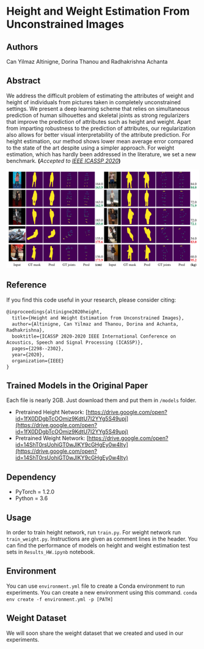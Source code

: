 # Height and Weight Estimation From Unconstrained Images

## Authors

Can Yilmaz Altinigne, Dorina Thanou and Radhakrishna Achanta

## Abstract

We address the difficult problem of estimating the attributes of weight and height of individuals from pictures taken in completely unconstrained settings. We present a deep learning scheme that relies on simultaneous prediction of human silhouettes and skeletal joints as strong regularizers that improve the prediction of attributes such as height and weight. Apart from imparting robustness to the prediction of attributes, our regularization also allows for better visual interpretability of the attribute prediction. For height estimation, our method shows lower mean average error compared to the state of the art despite using a simpler approach. For weight estimation, which has hardly been addressed in the literature, we set a new benchmark. **(**_Accepted to [IEEE ICASSP 2020](https://2020.ieeeicassp.org)_**)**

![Image of Yaktocat](images/results.png)

## Reference

If you find this code useful in your research, please consider citing:

```
@inproceedings{altinigne2020height,
  title={Height and Weight Estimation from Unconstrained Images},
  author={Altinigne, Can Yilmaz and Thanou, Dorina and Achanta, Radhakrishna},
  booktitle={ICASSP 2020-2020 IEEE International Conference on Acoustics, Speech and Signal Processing (ICASSP)},
  pages={2298--2302},
  year={2020},
  organization={IEEE}
}
```

## Trained Models in the Original Paper

Each file is nearly 2GB. Just download them and put them in `/models` folder.
- Pretrained Height Network: [https://drive.google.com/open?id=1fX0DDgbTcOOmiz9KdtU7I2YYg5S49upj](https://drive.google.com/open?id=1fX0DDgbTcOOmiz9KdtU7I2YYg5S49upj)
- Pretrained Weight Network: [https://drive.google.com/open?id=14ShT0rsUohiGT0wJlKY9cGHgEy0w4Ity](https://drive.google.com/open?id=14ShT0rsUohiGT0wJlKY9cGHgEy0w4Ity)

## Dependency
- PyTorch = 1.2.0
- Python = 3.6

## Usage

In order to train height network, run `train.py`. For weight network run `train_weight.py`. Instructions are given as comment lines in the header. You can find the performance of models on height and weight estimation test sets in `Results_HW.ipynb` notebook.

## Environment

You can use `environment.yml` file to create a Conda environment to run experiments. You can create a new environment using this command. `conda env create -f environment.yml -p [PATH]`

## Weight Dataset

We will soon share the weight dataset that we created and used in our experiments.
